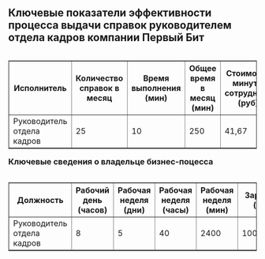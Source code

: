 ## Ключевые показатели эффективности процесса выдачи справок руководителем отдела кадров компании Первый Бит
<table border=1 align="right">
<tr><th>Исполнитель</th><th>Количество справок в месяц</th><th>Время выполнения (мин)</th><th>Общее время в месяц (мин)</th><th>Стоимость минуты сотрудника (руб)</th><th>Стоимость справки (руб)</th><th>Общая стоимость процесса в месяц (руб)</th></tr>
<tr><td>Руководитель отдела кадров</td><td>25</td><td>10</td><td>250</td><td>41,67</td><td>416,67</td><td>10416,67</td></tr>
</table>

### Ключевые сведения о владельце бизнес-поцесса
<table border=1 align="right">
<tr><th>Должность</th><th>Рабочий день (часов)</th><th>Рабочая неделя (дни)</th><th>Рабочая неделя (часы)</th><th>Рабочая неделя (мин)</th><th>Зарплата  (руб)</th><th>Доля процесса от ЗП</th></tr>
<tr><td>Руководитель отдела кадров</td><td>8</td><td>5</td><td>40</td><td>2400</td><td>100000,00</td><td>0,10</td></tr>
</table>